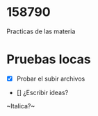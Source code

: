 # 158790
Practicas de las materia 


# Pruebas locas #
- [x] Probar el subir archivos
- [] ¿Escribir ideas?

~Italica?~